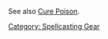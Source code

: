 See also [Cure Poison](Cure_Poison.md "wikilink").

[Category: Spellcasting Gear](Category:_Spellcasting_Gear "wikilink")
